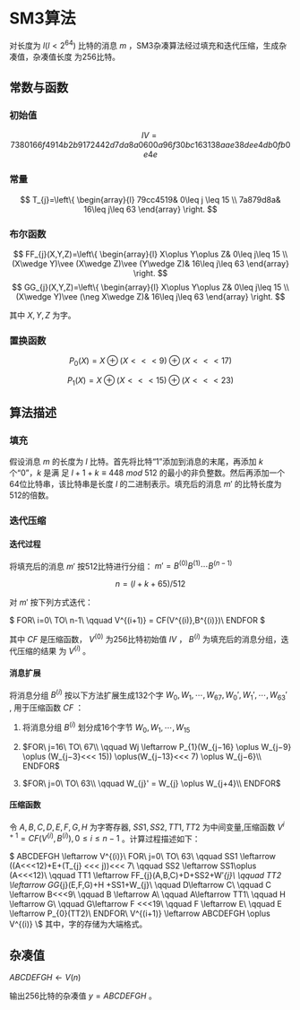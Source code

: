 # SM3算法

对长度为 $l(l<2^{64})$ 比特的消息 $m$ ，SM3杂凑算法经过填充和迭代压缩，生成杂凑值，杂凑值长度
为256比特。

## 常数与函数

### 初始值

$$IV=7380166f4914b2b9172442d7da8a0600a96f30bc163138aae38dee4db0fb0e4e$$

### 常量

$$
T_{j}=\left\{
\begin{array}{l}
79cc4519& 0\leq j \leq 15 \\
 7a879d8a& 16\leq j\leq 63
\end{array}
\right.
$$

### 布尔函数

$$
FF_{j}(X,Y,Z)=\left\{
\begin{array}{l}
X\oplus Y\oplus Z& 0\leq j\leq 15 \\
(X\wedge Y)\vee (X\wedge Z)\vee (Y\wedge Z)& 16\leq j\leq 63
\end{array}
\right.
$$
$$
GG_{j}(X,Y,Z)=\left\{
\begin{array}{l}
X\oplus Y\oplus Z& 0\leq j\leq 15 \\
(X\wedge Y)\vee (\neg X\wedge Z)& 16\leq j\leq 63
\end{array}
\right.
$$

其中 $X,Y,Z$ 为字。

### 置换函数

$$ P_{0}(X)=X\oplus (X<<<9)\oplus (X<<<17) $$

$$ P_{1}(X)=X\oplus (X<<<15)\oplus (X<<<23) $$

## 算法描述

### 填充

假设消息 $m$ 的长度为 $l$ 比特。首先将比特“1”添加到消息的末尾，再添加 $k$ 个“0”，$k$ 是满
足 $l+1+k≡ 448\ mod\ 512$ 的最小的非负整数。然后再添加一个64位比特串，该比特串是长度 $l$ 的二进制表示。填充后的消息 $m′$ 的比特长度为512的倍数。

### 迭代压缩

#### 迭代过程

将填充后的消息 $m'$ 按512比特进行分组： $m'=B^{(0)}B^{(1)}\cdots B^{(n-1)}$

$$ n = (l+k+65)/512 $$

对 $m'$ 按下列方式迭代：


$
FOR\ i=0\ TO\ n-1\\
\qquad  V^{(i+1)} = CF(V^{(i)},B^{(i)})\\
ENDFOR
$

其中 $CF$ 是压缩函数， $V^{(0)}$ 为256比特初始值 $IV$ ，  $B^{(i)}$ 为填充后的消息分组，迭代压缩的结果
为 $V^{(i)}$ 。


#### 消息扩展
将消息分组 $B^{(i)}$ 按以下方法扩展生成132个字 $W_{0},W_{1},\cdots ,W_{67},W_{0}',W_{1}',\cdots ,W_{63}'$ , 用于压缩函数 $CF$ ：

1. 将消息分组 $B^{(i)}$ 划分成16个字节 $W_{0},W_{1},\cdots ,W_{15}$

2. $FOR\ j=16\ TO\ 67\\
 \qquad Wj \leftarrow P_{1}(W_{j−16} \oplus W_{j−9}  \oplus (W_{j−3}<<< 15)) \oplus(W_{j−13}<<< 7) \oplus W_{j−6}\\
 ENDFOR$

3. $FOR\ j=0\ TO\ 63\\
 \qquad W_{j}' = W_{j} \oplus W_{j+4}\\
 ENDFOR$

#### 压缩函数

令 $A,B,C,D,E,F,G,H$ 为字寄存器, $SS1,SS2,TT1,TT2$ 为中间变量,压缩函数 $V^{i+1} = CF(V^{(i)},B^{(i)}), 0 \leq  i \leq n−1$ 。计算过程描述如下：

$
ABCDEFGH \leftarrow V^{(i)}\\
FOR\ j=0\ TO\ 63\\
\qquad SS1 \leftarrow ((A<<<12)+E+(T_{j} <<< j))<<< 7\\
\qquad SS2 \leftarrow SS1\oplus (A<<<12)\\
\qquad TT1 \leftarrow FF_{j}(A,B,C)+D+SS2+W′_{j}\\
\qquad TT2 \leftarrow GG_{j}(E,F,G)+H +SS1+W_{j}\\
\qquad D\leftarrow C\\
\qquad C \leftarrow B<<<9\\
\qquad B \leftarrow A\\
\qquad A\leftarrow TT1\\
\qquad H \leftarrow G\\
\qquad G\leftarrow F <<<19\\
\qquad F \leftarrow E\\
\qquad E \leftarrow P_{0}(TT2)\\
 ENDFOR\\
 V^{(i+1)} \leftarrow  ABCDEFGH \oplus V^{(i)}
 \\$
 其中，字的存储为大端格式。

 ## 杂凑值
$ABCDEFGH \leftarrow V(n)$

输出256比特的杂凑值 $y=ABCDEFGH$ 。